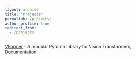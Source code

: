 ```yaml
---
layout: archive
title: "Projects"
permalink: /projects/
author_profile: true
redirect_from:
  - /projects
---
```


[VFormer](https://github.com/sforaidl/vformer) - A modular Pytorch Library for Vision Transformers, [Documentation](https://vformer.readthedocs.io/en/latest/)

